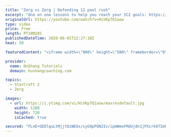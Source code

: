 ```yaml
---
title: "Zerg vs Zerg | Defending 12 pool rush"
excerpt: "One on one lessons to help you reach your SC2 goals: https://www.hushangcoaching.com ------------------------------------------------------------------------------------------------------- In this guide we take a look at how to defend one of the most infamous \"zerg rushes\" in sc2: the 12 pool. This rush"
originalUrl: https://youtube.com/watch?v=HiVKp7Q1aow
type: video
price: Free
length: PT10M28S
publishedDateTime: 2020-06-01T22:27:10Z
heat: 50

featuredContent: "<iframe width=\"800\" height=\"500\" frameborder=\"0\" src=\"https://www.youtube.com/embed/HiVKp7Q1aow\" allow=\"accelerometer; autoplay; encrypted-media; gyroscope; picture-in-picture\" allowfullscreen></iframe>"

provider:
  name: HuShang Tutorials
  domain: hushangcoaching.com

topics:
  - StarCraft 2
  - Zerg

images:
  - url: https://i.ytimg.com/vi/HiVKp7Q1aow/maxresdefault.jpg
    width: 1280
    height: 720
    isCached: true

secured: "FLnE+GEDlquLtMjjtOiWEUs/cyG9pPON2Iv/ipmWmoFMdUjdn1jPXirk07Imhi8ZwbIU9NCMXll0WIdMMFHyy7WVEYDgySUfbAxejQJUWD+XTTVUHhcyzQqpudkRLOrAlZI9r6hhcjYMNNBAmRXPMZiaWE3GQ0MNlqSKupWWf1BKG1buNr1zf8qy3ETVcriOwrERfmTfSW5X+crU68/y8FJeexv1cATsjCjosk4QsJYbrbqYVuHn+3gseMOTx+YCpa3aQquQbhcBOBWqzB/AYkT1CYFp8bD2AdnI1CBLZoTUFHUQlYZRVMOmAo8Jn6PRPnor6+/3f94gwgA4EpqeIegCdgpQEy9nsRp9AyqSdWf3PKWmUuk/ufxdfyEtYNHzMBbXGt/zzWxCdb6CjndzPbukr4cjhuU0jZ2Z02td890=;dIdmYNRYwMjQQRr3dA4G/g=="
---
```


